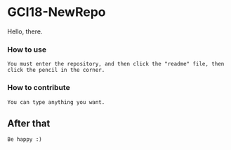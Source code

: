 # GCI18-NewRepo
Hello, there.
  ### How to use
    You must enter the repository, and then click the "readme" file, then click the pencil in the corner.
  ### How to contribute
    You can type anything you want.
   ## After that
    Be happy :)
